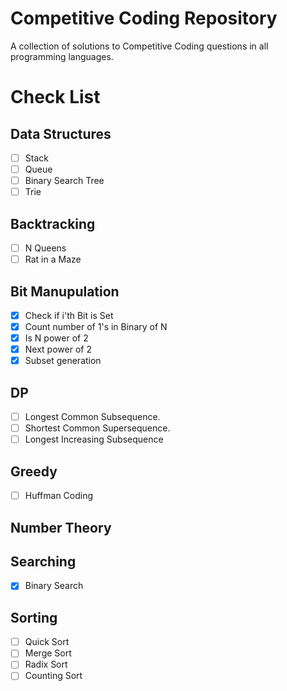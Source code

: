 # Competitive Coding Repository
A collection of solutions to Competitive Coding questions in all programming languages.

# Check List 

## Data Structures
- [ ] Stack
- [ ] Queue
- [ ] Binary Search Tree
- [ ] Trie

## Backtracking
- [ ] N Queens 
- [ ] Rat in a Maze

## Bit Manupulation
- [x] Check if i'th Bit is Set
- [x] Count number of 1's in Binary of N
- [x] Is N power of 2
- [x] Next power of 2
- [x] Subset generation

## DP
- [ ] Longest Common Subsequence.
- [ ] Shortest Common Supersequence.
- [ ] Longest Increasing Subsequence

## Greedy
- [ ] Huffman Coding

## Number Theory

## Searching
- [x] Binary Search

## Sorting
- [ ] Quick Sort
- [ ] Merge Sort
- [ ] Radix Sort
- [ ] Counting Sort
